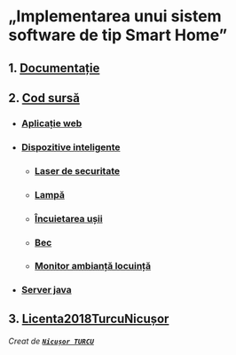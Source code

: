 # „Implementarea unui sistem software de tip Smart Home”

## 1. [Documentație](https://github.com/turcunicusor/Licenta/blob/master/Documentation "Apasă aici pentru a accesa documentația.")

## 2. [Cod sursă](https://github.com/turcunicusor/Licenta/tree/master/Source%20Code "Apasă aici pentru a accesa codul sursă.")
 * ### [Aplicație web](https://github.com/turcunicusor/Licenta/tree/master/Source%20Code/Frontend/smarthome "Apasă aici pentru a accesa codul sursă.")

 * ### [Dispozitive inteligente](https://github.com/turcunicusor/Licenta/tree/master/Source%20Code/Client/Devices "Apasă aici pentru a accesa codul sursă.")
   * ### [Laser de securitate](https://github.com/turcunicusor/Licenta/tree/master/Source%20Code/Client/Devices/SecurityLaser "Apasă aici pentru a accesa codul sursă.")
    * ### [Lampă](https://github.com/turcunicusor/Licenta/tree/master/Source%20Code/Client/Devices/Lamp "Apasă aici pentru a accesa codul sursă.")
    * ### [Încuietarea ușii](https://github.com/turcunicusor/Licenta/tree/master/Source%20Code/Client/Devices/DoorLock "Apasă aici pentru a accesa codul sursă.")
    * ### [Bec](https://github.com/turcunicusor/Licenta/tree/master/Source%20Code/Client/Devices/LightBulb "Apasă aici pentru a accesa codul sursă.")
	* ### [Monitor ambianță locuință](https://github.com/turcunicusor/Licenta/tree/master/Source%20Code/Client/Devices/HomeEnvironment "Apasă aici pentru a accesa codul sursă.")

 * ### [Server java](https://github.com/turcunicusor/Licenta/tree/master/Source%20Code/ServerSH "Apasă aici pentru a accesa codul sursă.")

## 3. [Licenta2018TurcuNicușor](https://github.com/turcunicusor/Licenta/tree/master/Licenta2018TurcuNicu%C8%99or "Apasă aici pentru a accesa acest folder.")

###### Creat de [_**`Nicușor TURCU`**_](https://github.com/turcunicusor "Github")
